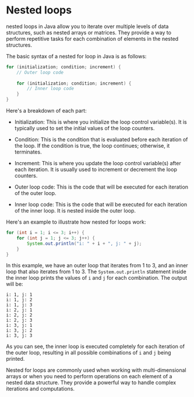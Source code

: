 # Nested loops

nested loops in Java allow you to iterate over multiple levels of data structures, such as nested arrays or matrices. They provide a way to perform repetitive tasks for each combination of elements in the nested structures.

The basic syntax of a nested for loop in Java is as follows:

```java
for (initialization; condition; increment) {
    // Outer loop code
    
    for (initialization; condition; increment) {
        // Inner loop code
    }
}
```

Here's a breakdown of each part:

- Initialization: This is where you initialize the loop control variable(s). It is typically used to set the initial values of the loop counters.

- Condition: This is the condition that is evaluated before each iteration of the loop. If the condition is true, the loop continues; otherwise, it terminates.

- Increment: This is where you update the loop control variable(s) after each iteration. It is usually used to increment or decrement the loop counters.

- Outer loop code: This is the code that will be executed for each iteration of the outer loop.

- Inner loop code: This is the code that will be executed for each iteration of the inner loop. It is nested inside the outer loop.

Here's an example to illustrate how nested for loops work:

```java
for (int i = 1; i <= 3; i++) {
    for (int j = 1; j <= 3; j++) {
        System.out.println("i: " + i + ", j: " + j);
    }
}
```

In this example, we have an outer loop that iterates from 1 to 3, and an inner loop that also iterates from 1 to 3. The `System.out.println` statement inside the inner loop prints the values of `i` and `j` for each combination. The output will be:

```
i: 1, j: 1
i: 1, j: 2
i: 1, j: 3
i: 2, j: 1
i: 2, j: 2
i: 2, j: 3
i: 3, j: 1
i: 3, j: 2
i: 3, j: 3
```

As you can see, the inner loop is executed completely for each iteration of the outer loop, resulting in all possible combinations of `i` and `j` being printed.

Nested for loops are commonly used when working with multi-dimensional arrays or when you need to perform operations on each element of a nested data structure. They provide a powerful way to handle complex iterations and computations.
